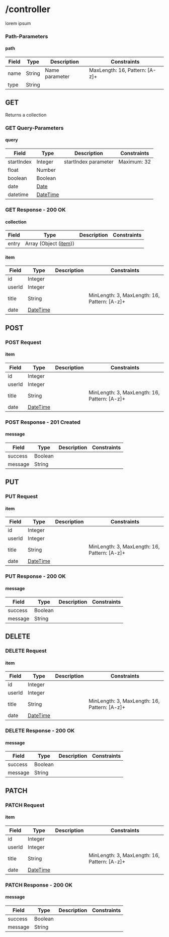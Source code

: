 
# /controller

lorem ipsum

### Path-Parameters

#### path

Field | Type | Description | Constraints
----- | ---- | ----------- | -----------
name | String | Name parameter | MaxLength: 16, Pattern: [A-z]+
type | String |  | 


## GET

Returns a collection

### GET Query-Parameters

#### query

Field | Type | Description | Constraints
----- | ---- | ----------- | -----------
startIndex | Integer | startIndex parameter | Maximum: 32
float | Number |  | 
boolean | Boolean |  | 
date | [Date](http://tools.ietf.org/html/rfc3339#section-5.6) |  | 
datetime | [DateTime](http://tools.ietf.org/html/rfc3339#section-5.6) |  | 


### GET Response - 200 OK

#### collection

Field | Type | Description | Constraints
----- | ---- | ----------- | -----------
entry | Array (Object ([item](#psx_model_Item))) |  | 

#### item

Field | Type | Description | Constraints
----- | ---- | ----------- | -----------
id | Integer |  | 
userId | Integer |  | 
title | String |  | MinLength: 3, MaxLength: 16, Pattern: [A-z]+
date | [DateTime](http://tools.ietf.org/html/rfc3339#section-5.6) |  | 


## POST


### POST Request

#### item

Field | Type | Description | Constraints
----- | ---- | ----------- | -----------
id | Integer |  | 
userId | Integer |  | 
title | String |  | MinLength: 3, MaxLength: 16, Pattern: [A-z]+
date | [DateTime](http://tools.ietf.org/html/rfc3339#section-5.6) |  | 


### POST Response - 201 Created

#### message

Field | Type | Description | Constraints
----- | ---- | ----------- | -----------
success | Boolean |  | 
message | String |  | 


## PUT


### PUT Request

#### item

Field | Type | Description | Constraints
----- | ---- | ----------- | -----------
id | Integer |  | 
userId | Integer |  | 
title | String |  | MinLength: 3, MaxLength: 16, Pattern: [A-z]+
date | [DateTime](http://tools.ietf.org/html/rfc3339#section-5.6) |  | 


### PUT Response - 200 OK

#### message

Field | Type | Description | Constraints
----- | ---- | ----------- | -----------
success | Boolean |  | 
message | String |  | 


## DELETE


### DELETE Request

#### item

Field | Type | Description | Constraints
----- | ---- | ----------- | -----------
id | Integer |  | 
userId | Integer |  | 
title | String |  | MinLength: 3, MaxLength: 16, Pattern: [A-z]+
date | [DateTime](http://tools.ietf.org/html/rfc3339#section-5.6) |  | 


### DELETE Response - 200 OK

#### message

Field | Type | Description | Constraints
----- | ---- | ----------- | -----------
success | Boolean |  | 
message | String |  | 


## PATCH


### PATCH Request

#### item

Field | Type | Description | Constraints
----- | ---- | ----------- | -----------
id | Integer |  | 
userId | Integer |  | 
title | String |  | MinLength: 3, MaxLength: 16, Pattern: [A-z]+
date | [DateTime](http://tools.ietf.org/html/rfc3339#section-5.6) |  | 


### PATCH Response - 200 OK

#### message

Field | Type | Description | Constraints
----- | ---- | ----------- | -----------
success | Boolean |  | 
message | String |  | 


